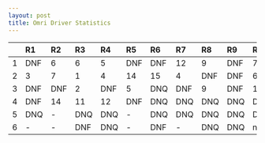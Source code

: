 ```yaml
---
layout: post 
title: Omri Driver Statistics
--- 
```


|    | R1   | R2   | R3   | R4   | R5   | R6   | R7   | R8   | R9   | R10   | R11   | R12   |
|---:|:-----|:-----|:-----|:-----|:-----|:-----|:-----|:-----|:-----|:------|:------|:------|
|  1 | DNF  | 6    | 6    | 5    | DNF  | DNF  | 12   | 9    | DNF  | 7     | 13    | 2     |
|  2 | 3    | 7    | 1    | 4    | 14   | 15   | 4    | DNF  | DNF  | 6     | DNQ   | 14    |
|  3 | DNF  | DNF  | 2    | DNF  | 5    | DNQ  | DNF  | 9    | DNF  | 1     | 18    | 10    |
|  4 | DNF  | 14   | 11   | 12   | DNF  | DNQ  | DNQ  | DNQ  | DNQ  | DNF   | DNQ   | -     |
|  5 | DNQ  | -    | DNQ  | DNQ  | -    | DNQ  | DNQ  | DNQ  | DNQ  | DNQ   | DNQ   | -     |
|  6 | -    | -    | DNF  | DNQ  | -    | DNF  | -    | DNQ  | DNQ  | nan   | nan   | nan   |